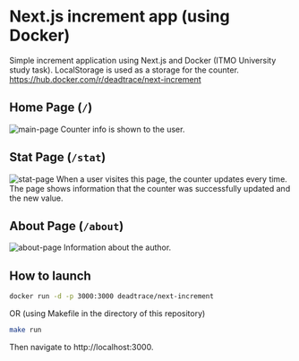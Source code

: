 Next.js increment app (using Docker)
=============

Simple increment application using Next.js and Docker (ITMO University study task). LocalStorage is used as a storage for the counter.
https://hub.docker.com/r/deadtrace/next-increment

Home Page (`/`)
-------------------------
![main-page](https://user-images.githubusercontent.com/46153650/134954190-62769a2d-0ab2-4333-9f81-a315c285d1a7.png)
Counter info is shown to the user.


Stat Page (`/stat`)
------------------------
![stat-page](https://user-images.githubusercontent.com/46153650/134954481-7e2a4930-26b3-496b-ba66-fc51e0bf502a.png)
When a user visites this page, the counter updates every time. The page shows information that the counter was successfully updated and the new value.


About Page (`/about`)
------------------------
![about-page](https://user-images.githubusercontent.com/46153650/134954923-a5a227c8-2e90-4b94-9b0a-ab93b01da221.png)
Information about the author.


How to launch
-------------------------

```bash
docker run -d -p 3000:3000 deadtrace/next-increment
```
OR (using Makefile in the directory of this repository)

```bash
make run
```

Then navigate to http://localhost:3000.
